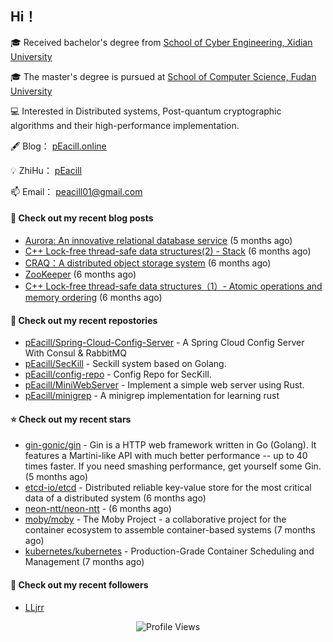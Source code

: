 ## Hi！   

🎓 Received bachelor's degree from [School of Cyber Engineering, Xidian University](https://ce.xidian.edu.cn/)

🎓 The master's degree is pursued at [School of Computer Science, Fudan University](https://cs.fudan.edu.cn/)

💻 Interested in Distributed systems, Post-quantum cryptographic algorithms and their high-performance implementation.

🖋 Blog： [pEacill.online](https://peacill.online/)

💡 ZhiHu： [pEacill](https://www.zhihu.com/people/mimanchi-61-67)

📫 Email： [peacill01@gmail.com](mailto:peacill01@gmail.com)

#### 📜 Check out my recent blog posts

- [Aurora: An innovative relational database service](https://peacill.online/post/24497.html) (5 months ago)
- [C&#43;&#43; Lock-free thread-safe data structures(2) - Stack](https://peacill.online/post/54335.html) (6 months ago)
- [CRAQ：A distributed object storage system](https://peacill.online/post/7899.html) (6 months ago)
- [ZooKeeper](https://peacill.online/post/7340.html) (6 months ago)
- [C&#43;&#43; Lock-free thread-safe data structures（1）- Atomic operations and memory ordering](https://peacill.online/post/303.html) (6 months ago)

#### 🌱 Check out my recent repostories

- [pEacill/Spring-Cloud-Config-Server](https://github.com/pEacill/Spring-Cloud-Config-Server) - A Spring Cloud Config Server With Consul &amp; RabbitMQ
- [pEacill/SecKill](https://github.com/pEacill/SecKill) - Seckill system based on Golang.
- [pEacill/config-repo](https://github.com/pEacill/config-repo) - Config Repo for SecKill.
- [pEacill/MiniWebServer](https://github.com/pEacill/MiniWebServer) - Implement a simple web server using Rust.
- [pEacill/minigrep](https://github.com/pEacill/minigrep) - A minigrep implementation for learning rust

#### ⭐ Check out my recent stars

- [gin-gonic/gin](https://github.com/gin-gonic/gin) - Gin is a HTTP web framework written in Go (Golang). It features a Martini-like API with much better performance -- up to 40 times faster. If you need smashing performance, get yourself some Gin. (5 months ago)
- [etcd-io/etcd](https://github.com/etcd-io/etcd) - Distributed reliable key-value store for the most critical data of a distributed system (6 months ago)
- [neon-ntt/neon-ntt](https://github.com/neon-ntt/neon-ntt) -  (6 months ago)
- [moby/moby](https://github.com/moby/moby) - The Moby Project - a collaborative project for the container ecosystem to assemble container-based systems (7 months ago)
- [kubernetes/kubernetes](https://github.com/kubernetes/kubernetes) - Production-Grade Container Scheduling and Management (7 months ago)

#### 👯 Check out my recent followers

- [LLjrr](https://github.com/LLjrr)



<p align="center">
  <img src="https://komarev.com/ghpvc/?username=pEacill&color=blue" alt="Profile Views" />
</p>

